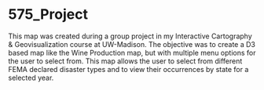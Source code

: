 # 575_Project

This map was created during a group project in my Interactive Cartography & Geovisualization course at UW-Madison. The objective was to create a D3 based map like the Wine Production map, but with multiple menu options for the user to select from. This map allows the user to select from different FEMA declared disaster types and to view their occurrences by state for a selected year.
